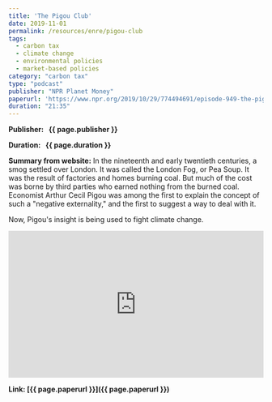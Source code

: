 ```yaml
---
title: 'The Pigou Club'
date: 2019-11-01
permalink: /resources/enre/pigou-club
tags:
  - carbon tax
  - climate change
  - environmental policies
  - market-based policies
category: "carbon tax"
type: "podcast"
publisher: "NPR Planet Money"
paperurl: 'https://www.npr.org/2019/10/29/774494691/episode-949-the-pigou-club'
duration: "21:35"
---
```



**<span class="bold-podcast">Publisher: </span>&nbsp;<span class="text-podcast"> {{ page.publisher }}</span>**

**<span class="bold-podcast">Duration: </span>&nbsp;<span class="text-podcast"> {{ page.duration }}</span>**

**<span class="bold-podcast">Summary from website:</span>**
In the nineteenth and early twentieth centuries, a smog settled over London. It was called the London Fog, or Pea Soup. It was the result of factories and homes burning coal. But much of the cost was borne by third parties who earned nothing from the burned coal. Economist Arthur Cecil Pigou was among the first to explain the concept of such a "negative externality," and the first to suggest a way to deal with it.

Now, Pigou's insight is being used to fight climate change.

<iframe src="https://www.npr.org/player/embed/774494691/787065424" width="100%" height="290" frameborder="0" scrolling="no" title="NPR embedded audio player"></iframe>



**<span class="small-podcast">Link:</span>&nbsp;<span class="links-podcast">[{{ page.paperurl }}]({{ page.paperurl }})</span>**